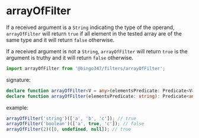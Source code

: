 # arrayOfFilter

If a received argument is a `String` indicating the type of the operand, `arrayOfFilter` will return `true` if all element in the tested array are of the same type and it will return `false` otherwise.

If a received argument is not a `String`, `arrayOfFilter` will return `true` is the argument is truthy and it will return `false` otherwise.

```javascript
import arrayOfFilter from '@bingo347/filters/arrayOfFilter';
```

signature:

```typescript
declare function arrayOfFilter<V = any>(elementsPredicate: Predicate<V>): Predicate<V[]>;
declare function arrayOfFilter(elementsPredicate: string): Predicate<any[]>;
```

example:

```javascript
arrayOfFilter('string')(['a', 'b', 'c']); // true
arrayOfFilter('boolean')(['a', true, 'c']); // false
arrayOfFilter(2)([0, undefined, null]); // true
```